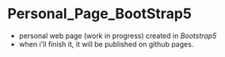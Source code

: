 # Personal_Page_BootStrap5

- personal web page (work in progress) created in *Bootstrap5*
- when i'll finish it, it will be published on github pages.
